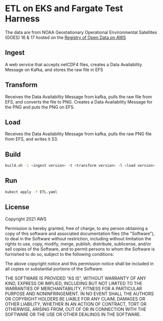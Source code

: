 # ETL on EKS and Fargate Test Harness

The data are from NOAA Geostationary Operational Environmental Satellites (GOES) 16 & 17 hosted on the [Registry of Open Data on AWS](https://registry.opendata.aws/noaa-goes/)

## Ingest
A web service that accepts netCDF4 files, creates a Data Availability Message on Kafka, and stores the raw file in EFS

## Transform
Receives the Data Availability Message from kafka, pulls the raw file from EFS, and converts the file to PNG. 
Creates a Data Availability Message for the PNG and puts the PNG on EFS. 

## Load 
Receives the Data Availability Message from kafka, pulls the raw PNG file from EFS, and writes it S3. 


## Build
```sh
build.sh -i <ingest version> -t <transform version> -l <load version> -r <reporistory url>
```

## Run

```sh
kubect apply -f ETL.yaml
```

## License

Copyright 2021 AWS

Permission is hereby granted, free of charge, to any person obtaining a copy of this software and associated documentation files (the "Software"), to deal in the Software without restriction, including without limitation the rights to use, copy, modify, merge, publish, distribute, sublicense, and/or sell copies of the Software, and to permit persons to whom the Software is furnished to do so, subject to the following conditions:

The above copyright notice and this permission notice shall be included in all copies or substantial portions of the Software.

THE SOFTWARE IS PROVIDED "AS IS", WITHOUT WARRANTY OF ANY KIND, EXPRESS OR IMPLIED, INCLUDING BUT NOT LIMITED TO THE WARRANTIES OF MERCHANTABILITY, FITNESS FOR A PARTICULAR PURPOSE AND NONINFRINGEMENT. IN NO EVENT SHALL THE AUTHORS OR COPYRIGHT HOLDERS BE LIABLE FOR ANY CLAIM, DAMAGES OR OTHER LIABILITY, WHETHER IN AN ACTION OF CONTRACT, TORT OR OTHERWISE, ARISING FROM, OUT OF OR IN CONNECTION WITH THE SOFTWARE OR THE USE OR OTHER DEALINGS IN THE SOFTWARE.